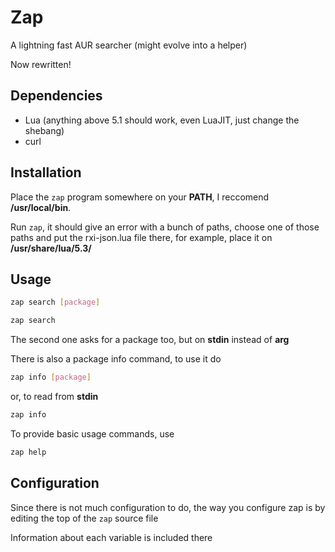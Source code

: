 # Zap

A lightning fast AUR searcher (might evolve into a helper)

Now rewritten!

Dependencies
------------

+ Lua (anything above 5.1 should work, even LuaJIT, just change the shebang)
+ curl

Installation
------------

Place the `zap` program somewhere on your **PATH**, I reccomend **/usr/local/bin**.

Run `zap`, it should give an error with a bunch of paths, choose one of those paths and put the rxi-json.lua file there, for example, place it on **/usr/share/lua/5.3/**

Usage
-----


```sh
zap search [package]
```

```sh
zap search
```

The second one asks for a package too, but on **stdin** instead of **arg**

There is also a package info command, to use it do

```sh
zap info [package]
```

or, to read from **stdin**

```sh
zap info
```


To provide basic usage commands, use

```sh
zap help
```

Configuration
-------------

Since there is not much configuration to do, the way you configure zap is by editing the top of the `zap` source file

Information about each variable is included there
